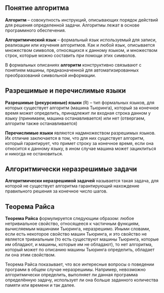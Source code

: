 ## Понятие алгоритма

**Алгоритм** – совокупность инструкций, описывающих порядок действий для решения определенной задачи. Алгоритмы лежат в основе программного обеспечения.

**Алгоритмический язык** – формальный язык используемый для записи, реализации или изучения алгоритмов. Как и любой язык, описывается множеством символов, относящихся к данному языком, и множеством строк, которые можно составить при помощи этих символов.

В формальных описаниях **алгоритм** конструктивно связывают с понятием машины, предназначенной для автоматизированных преобразований символьной информации.
## Разрешимые и перечислимые языки

**Разрешимые (рекурсивные) языки** (R) – тип формальных языков, для которых существует алгоритм (машина Тьюринга), который за конечное время может определить, принадлежит ли входная строка данном у языку (принимаем, машина останавливается) или нет (отвергаем, алгоритм также останавливается)

**Перечислимые языки** являются надмножеством разрешимых языков. Их отличие заключается в том, что для них существует алгоритм, который гарантирует, что примет строку за конечное время, если она относится к данному языку, в ином случае машина может зациклиться и никогда не остановиться.
## Алгоритмически неразрешимые задачи

**Алгоритмически неразрешимой задачей** называется такая задача, для которой не существует алгоритма гарантирующий нахождение правильного решения за конечное число шагов.

## Теорема Райса

**Теорема Райса** формулируется следующим образом: любое нетривиальное свойство, относящееся к частичным функциям, вычисляемым машинами Тьюринга, неразрешимо. Иными словами, если есть некоторое свойство машин Тьюринга, и это свойство не является тривиальным (то есть существуют машины Тьюринга, которые им обладают, и машины, которые им не обладают), то нет алгоритма, который может по описанию машины Тьюринга определить, обладает ли она этим свойством.

Теорема Райса показывает, что все интересные вопросы о поведении программ в общем случае неразрешимы. Например, невозможно алгоритмически определить, выполняет ли данная программа определённую задачу, использует ли она больше заданного количества памяти или времени и так далее.